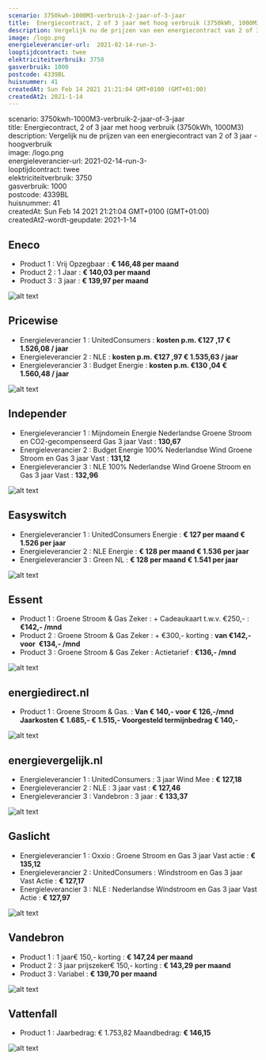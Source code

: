 ```yaml
---
scenario: 3750kwh-1000M3-verbruik-2-jaar-of-3-jaar  
title:  Energiecontract, 2 of 3 jaar met hoog verbruik (3750kWh, 1000M3)  
description: Vergelijk nu de prijzen van een energiecontract van 2 of 3 jaar - hoogverbruik  
image: /logo.png  
energieleverancier-url:  2021-02-14-run-3-  
looptijdcontract: twee  
elektriciteitverbruik: 3750  
gasverbruik: 1000  
postcode: 4339BL  
huisnummer: 41  
createdAt: Sun Feb 14 2021 21:21:04 GMT+0100 (GMT+01:00)  
createdAt2: 2021-1-14  
---
```

scenario: 3750kwh-1000M3-verbruik-2-jaar-of-3-jaar  
title:  Energiecontract, 2 of 3 jaar met hoog verbruik (3750kWh, 1000M3)  
description: Vergelijk nu de prijzen van een energiecontract van 2 of 3 jaar - hoogverbruik  
image: /logo.png  
energieleverancier-url:  2021-02-14-run-3-  
looptijdcontract: twee  
elektriciteitverbruik: 3750  
gasverbruik: 1000  
postcode: 4339BL  
huisnummer: 41  
createdAt: Sun Feb 14 2021 21:21:04 GMT+0100 (GMT+01:00)  
createdAt2-wordt-geupdate: 2021-1-14  

## Eneco    
   
- Product 1 :  Vrij Opzegbaar  : **€ 146,48 per maand**  
- Product 2 :  1 Jaar : **€ 140,03 per maand**   
- Product 3 :  3 jaar :  **€ 139,97 per maand**  
 
![alt text](/img/el/eneco-3750kwh-1000M3-verbruik-2-jaar-of-3-jaar-week6.png "Vergelijk energietarieven Eneco")
## Pricewise    
    
- Energieleverancier 1 :  UnitedConsumers  :  **kosten p.m. €127 ,17 € 1.526,08 / jaar**  
- Energieleverancier 2 :  NLE :  **kosten p.m. €127 ,97 € 1.535,63 / jaar**  
- Energieleverancier 3 :  Budget Energie :  **kosten p.m. €130 ,04 € 1.560,48 / jaar** 
 
![alt text](/img/el/pricewise-3750kwh-1000M3-verbruik-2-jaar-of-3-jaar-week6.png "Vergelijk energietarieven Pricewise")
## Independer    
  
- Energieleverancier 1 :  Mijndomein Energie Nederlandse Groene Stroom en CO2-gecompenseerd Gas 3 jaar Vast  :  **130,67**  
- Energieleverancier 2 :  Budget Energie 100% Nederlandse Wind Groene Stroom en Gas 3 jaar Vast :  **131,12**  
- Energieleverancier 3 :  NLE 100% Nederlandse Wind Groene Stroom en Gas 3 jaar Vast :  **132,96**  

 
![alt text](/img/el/independer-3750kwh-1000M3-verbruik-2-jaar-of-3-jaar-week6.png "Vergelijk energietarieven Independer")
## Easyswitch    
 
- Energieleverancier 1 :  UnitedConsumers Energie  : **€ 127 per maand € 1.526 per jaar**   
- Energieleverancier 2 :  NLE Energie : **€ 128 per maand € 1.536 per jaar**  
- Energieleverancier 3 :  Green NL :  **€ 128 per maand € 1.541 per jaar**   
 
![alt text](/img/el/easyswitch-3750kwh-1000M3-verbruik-2-jaar-of-3-jaar-week6.png "Vergelijk energietarieven Easyswitch")
## Essent    
  
- Product 1 :  Groene Stroom & Gas Zeker  : + Cadeaukaart t.w.v. €250,-  : **€142,- /mnd**  
- Product 2 :  Groene Stroom & Gas Zeker : + €300,- korting  : **van €142,- voor  €134,- /mnd**  
- Product 3 :  Groene Stroom & Gas Zeker :  Actietarief  : **€136,- /mnd**  
 

![alt text](/img/el/essent-3750kwh-1000M3-verbruik-2-jaar-of-3-jaar-week6.png "Vergelijk energietarieven Essent")
## energiedirect.nl    

- Product 1 :  Groene Stroom & Gas.  : **Van € 140,- voor € 126,-/mnd Jaarkosten € 1.685,- € 1.515,- Voorgesteld termijnbedrag € 140,-**  
 
![alt text](/img/el/energiedirect-3750kwh-1000M3-verbruik-2-jaar-of-3-jaar-week6.png "Vergelijk energietarieven energiedirect.nl")
## energievergelijk.nl    
   
- Energieleverancier 1 :  UnitedConsumers  : 3 jaar Wind Mee   : **€ 127,18**  
- Energieleverancier 2 :  NLE : 3 jaar vast   : **€ 127,46**  
- Energieleverancier 3 :  Vandebron :  3 jaar   : **€ 133,37**  
 
![alt text](/img/el/energievergelijk-3750kwh-1000M3-verbruik-2-jaar-of-3-jaar-week6.png "Vergelijk energietarieven energievergelijk.nl")
## Gaslicht    
  
- Energieleverancier 1 : Oxxio : Groene Stroom en Gas 3 jaar Vast actie : **€ 135,12**   
- Energieleverancier 2 : UnitedConsumers : Windstroom en Gas 3 jaar Vast Actie : **€ 127,17**   
- Energieleverancier 3 : NLE : Nederlandse Windstroom en Gas 3 jaar Vast Actie : **€ 127,97**  

![alt text](/img/el/gaslicht-3750kwh-1000M3-verbruik-2-jaar-of-3-jaar-week6.png "Vergelijk energietarieven gaslicht")
## Vandebron    

- Product 1 :  1 jaar€ 150,- korting  :  **€ 147,24 per maand**   
- Product 2 :  3 jaar prijszeker€ 150,- korting :  **€ 143,29 per maand**  
- Product 3 :  Variabel :  **€ 139,70 per maand**   
 
![alt text](/img/el/vandebron-3750kwh-1000M3-verbruik-2-jaar-of-3-jaar-week6.png "Vergelijk energietarieven VandeBron")
## Vattenfall    
  
- Product 1 : Jaarbedrag: € 1.753,82  Maandbedrag: **€ 146,15**   

![alt text](/img/el/vattenfall-3750kwh-1000M3-verbruik-2-jaar-of-3-jaar-week6.png "Vergelijk energietarieven Vattenfall")